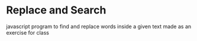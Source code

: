 # Replace and Search  
javascript program to find and replace words inside a given text made as an exercise for class
